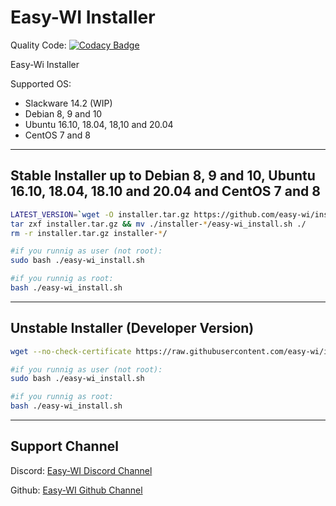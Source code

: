 # Easy-WI Installer

Quality Code: [![Codacy Badge](https://api.codacy.com/project/badge/Grade/577d1ee61d234585968cc5acbfb2a726)](https://www.codacy.com/app/Lacrimosa99/Easy-WI_Installer?utm_source=github.com&amp;utm_medium=referral&amp;utm_content=easy-wi/installer&amp;utm_campaign=Badge_Grade)

Easy-Wi Installer

Supported OS:
  - Slackware 14.2 (WIP)
  - Debian 8, 9 and 10
  - Ubuntu 16.10, 18.04, 18,10 and 20.04
  - CentOS 7 and 8

___

## Stable Installer up to Debian 8, 9 and 10, Ubuntu 16.10, 18.04, 18.10 and 20.04 and CentOS 7 and 8
  
```sh
LATEST_VERSION=`wget -O installer.tar.gz https://github.com/easy-wi/installer/archive/2.9.tar.gz
tar zxf installer.tar.gz && mv ./installer-*/easy-wi_install.sh ./
rm -r installer.tar.gz installer-*/

#if you runnig as user (not root):
sudo bash ./easy-wi_install.sh

#if you runnig as root:
bash ./easy-wi_install.sh
```
___

## Unstable Installer (Developer Version)
  
```sh 
wget --no-check-certificate https://raw.githubusercontent.com/easy-wi/installer/master/easy-wi_install.sh

#if you runnig as user (not root):
sudo bash ./easy-wi_install.sh

#if you runnig as root:
bash ./easy-wi_install.sh
```
___

## Support Channel
Discord: [Easy-WI Discord Channel](https://discord.gg/quJvvfF)

Github: [Easy-WI Github Channel](https://github.com/easy-wi/installer/issues)
